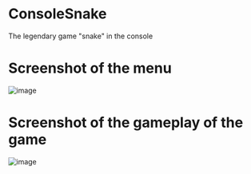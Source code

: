 # ConsoleSnake
The legendary game "snake" in the console

# Screenshot of the menu
![image](https://user-images.githubusercontent.com/82275820/147476581-8def94db-ddaf-4573-a1a5-a7c201bf1c6e.png)

# Screenshot of the gameplay of the game
![image](https://user-images.githubusercontent.com/82275820/147476853-5908c422-9ac2-433c-b57b-eebb193cfe03.png)
